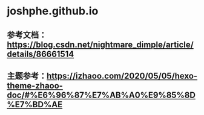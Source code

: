 # joshphe.github.io
## 参考文档：https://blog.csdn.net/nightmare_dimple/article/details/86661514
## 主题参考：https://izhaoo.com/2020/05/05/hexo-theme-zhaoo-doc/#%E6%96%87%E7%AB%A0%E9%85%8D%E7%BD%AE

